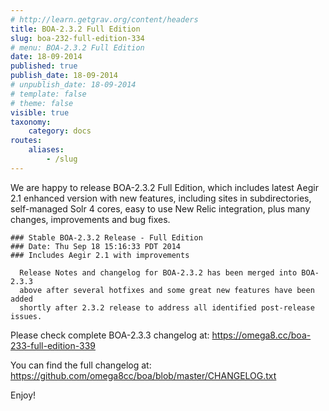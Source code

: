 ```yaml
---
# http://learn.getgrav.org/content/headers
title: BOA-2.3.2 Full Edition
slug: boa-232-full-edition-334
# menu: BOA-2.3.2 Full Edition
date: 18-09-2014
published: true
publish_date: 18-09-2014
# unpublish_date: 18-09-2014
# template: false
# theme: false
visible: true
taxonomy:
    category: docs
routes:
    aliases:
        - /slug
---
```


 We are happy to release BOA-2.3.2 Full Edition, which includes latest Aegir 2.1 enhanced version with new features, including sites in subdirectories, self-managed Solr 4 cores, easy to use New Relic integration, plus many changes, improvements and bug fixes.

 
    ### Stable BOA-2.3.2 Release - Full Edition
    ### Date: Thu Sep 18 15:16:33 PDT 2014
    ### Includes Aegir 2.1 with improvements
    
      Release Notes and changelog for BOA-2.3.2 has been merged into BOA-2.3.3
      above after several hotfixes and some great new features have been added
      shortly after 2.3.2 release to address all identified post-release issues.


Please check complete BOA-2.3.3 changelog at: https://omega8.cc/boa-233-full-edition-339

You can find the full changelog at: https://github.com/omega8cc/boa/blob/master/CHANGELOG.txt

Enjoy!